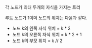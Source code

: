 각 노드가 최대 두개의 자식을 가지는 트리

루트 노드가 1이며 노드의 위치는 다음과 같다.
- 노드 k의 왼쪽 자식 위치 = k * 2
- 노드 k의 오른쪽 자식 위치 = k * 2 + 1
- 노드 k의 부모 위치 = k // 2

